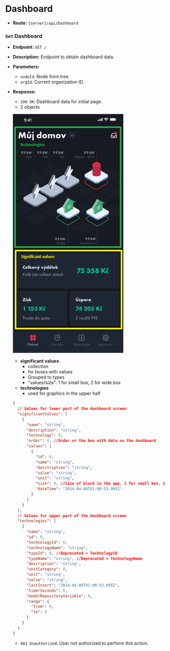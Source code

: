 # Dashboard

- **Route:** `{server}/api/Dashboard`

### `Get` Dashboard

- **Endpoint:** `GET /`
- **Description:** Endpoint to obtain dashboard data.
- **Parameters:**

  - `nodeId`: Node from tree.
  - `orgId`: Current organization ID.

- **Response:**

  - `200 OK`: Dashboard data for initial page.
  - 2 objects

  ![Dashboard](../Images/Dashboard.png)

  - **significant values**:
    - collection
    - for boxes with values
    - Grouped to types
    - "values/size": 1 for small box, 2 for wide box
  - **technologies**
    - used for graphics in the upper half

  ```json
  {
    // Values for lower part of the dashboard screen
    "significantValues": [
      {
        "name": "string",
        "description": "string",
        "technology": 0,
        "order": 0, //Order or the box with data on the dashboard
        "values": [
          {
            "id": 0,
            "name": "string",
            "desctription": "string",
            "value": "string",
            "unit": "string",
            "size": 0, //Size of block in the app, 1 for small box, 2 for wide box
            "dateTime": "2024-04-08T01:00:53.095Z"
          }
        ]
      }
    ],
    // Values for upper part of the dashboard screen
    "technologies": [
      {
        "name": "string",
        "id": 0,
        "technologyId": 0,
        "technologyName": "string",
        "typeId": 0, //Deprecated = TechnologyId
        "typeName": "string", //Deprecated = TechnologyName
        "description": "string",
        "unitCategory": 0,
        "unit": "string",
        "value": "string",
        "lastInsert": "2024-04-08T01:00:53.095Z",
        "timerSeconds": 0,
        "modelRepositoryVariable": 0,
        "range": {
          "from": 0,
          "to": 0
        }
      }
    ]
  }
  ```

  - `401 Unauthorized`: User not authorized to perform this action.

